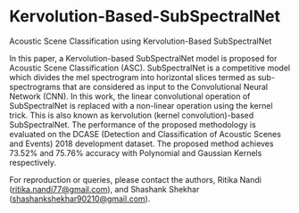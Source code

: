 # Kervolution-Based-SubSpectralNet
Acoustic Scene Classification using Kervolution-Based SubSpectralNet

In this paper, a Kervolution-based SubSpectralNet model is proposed for Acoustic Scene Classification (ASC). SubSpectralNet is a competitive model which divides the mel spectrogram into horizontal slices termed as sub-spectrograms that are considered as input to the Convolutional Neural Network (CNN). In 
this work, the linear convolutional operation of SubSpectralNet is replaced with a non-linear operation using the kernel trick. 
This is also known as kervolution (kernel convolution)-based SubSpectralNet. The performance of the proposed methodology is evaluated on the DCASE (Detection and Classification of Acoustic Scenes and Events) 2018 development dataset. The proposed method achieves 73.52% and 75.76% accuracy with Polynomial and Gaussian Kernels respectively.

For reproduction or queries, please contact the authors, Ritika Nandi (ritika.nandi77@gmail.com), and Shashank Shekhar (shashankshekhar90210@gmail.com).
